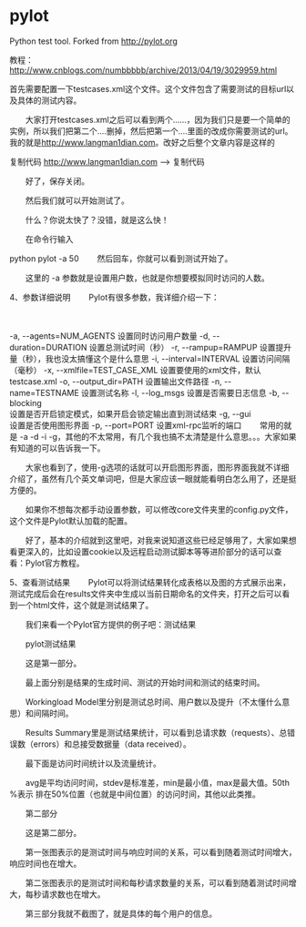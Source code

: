 pylot
=====

Python test tool. Forked from http://pylot.org


教程：http://www.cnblogs.com/numbbbbb/archive/2013/04/19/3029959.html

首先需要配置一下testcases.xml这个文件。这个文件包含了需要测试的目标url以及具体的测试内容。

　　大家打开testcases.xml之后可以看到两个<case>......</case>，因为我们只是要一个简单的实例，所以我们把第二个<case>....</case>删掉，然后把第一个<case>....</case>里面的<url></url>改成你需要测试的url。我的就是<url>http://www.langman1dian.com</url>。改好之后整个文章内容是这样的

复制代码
<testcases>
    <!-- SAMPLE TEST CASE -->
    <case>
        <url>http://www.langman1dian.com</url>
    </case>
    -->
</testcases>
复制代码
 

　　好了，保存关闭。

　　然后我们就可以开始测试了。

　　什么？你说太快了？没错，就是这么快！

　　在命令行输入

python pylot -a 50
　　然后回车，你就可以看到测试开始了。

　　这里的 -a 参数就是设置用户数，也就是你想要模拟同时访问的人数。

4、参数详细说明
　　Pylot有很多参数，我详细介绍一下：

　　

-a, --agents=NUM_AGENTS
设置同时访问用户数量
-d, --duration=DURATION
设置总测试时间（秒）
-r, --rampup=RAMPUP
设置提升量（秒），我也没太搞懂这个是什么意思
-i, --interval=INTERVAL 
设置访问间隔（毫秒）
-x, --xmlfile=TEST_CASE_XML
设置要使用的xml文件，默认testcase.xml
-o, --output_dir=PATH
设置输出文件路径
-n, --name=TESTNAME
设置测试名称
-l, --log_msgs
设置是否需要日志信息
-b, --blocking  
设置是否开启锁定模式，如果开启会锁定输出直到测试结束
-g, --gui  
设置是否使用图形界面
-p, --port=PORT
设置xml-rpc监听的端口
　　常用的就是 -a -d -i -g，其他的不太常用，有几个我也搞不太清楚是什么意思。。。大家如果有知道的可以告诉我一下。

　　大家也看到了，使用-g选项的话就可以开启图形界面，图形界面我就不详细介绍了，虽然有几个英文单词吧，但是大家应该一眼就能看明白怎么用了，还是挺方便的。

　　如果你不想每次都手动设置参数，可以修改core文件夹里的config.py文件，这个文件是Pylot默认加载的配置。

　　好了，基本的介绍就到这里吧，对我来说知道这些已经足够用了，大家如果想看更深入的，比如设置cookie以及远程启动测试脚本等等进阶部分的话可以查看：Pylot官方教程。

5、查看测试结果
　　Pylot可以将测试结果转化成表格以及图的方式展示出来，测试完成后会在results文件夹中生成以当前日期命名的文件夹，打开之后可以看到一个html文件，这个就是测试结果了。

　　我们来看一个Pylot官方提供的例子吧：测试结果

　　pylot测试结果

　　这是第一部分。

　　最上面分别是结果的生成时间、测试的开始时间和测试的结束时间。

　　Workingload Model里分别是测试总时间、用户数以及提升（不太懂什么意思）和间隔时间。

　　Results Summary里是测试结果统计，可以看到总请求数（requests）、总错误数（errors）和总接受数据量（data received）。

　　最下面是访问时间统计以及流量统计。

　　avg是平均访问时间，stdev是标准差，min是最小值，max是最大值。50th %表示 排在50%位置（也就是中间位置）的访问时间，其他以此类推。

　　第二部分

　　这是第二部分。

　　第一张图表示的是测试时间与响应时间的关系，可以看到随着测试时间增大，响应时间也在增大。

　　第二张图表示的是测试时间和每秒请求数量的关系，可以看到随着测试时间增大，每秒请求数也在增大。

　　第三部分我就不截图了，就是具体的每个用户的信息。